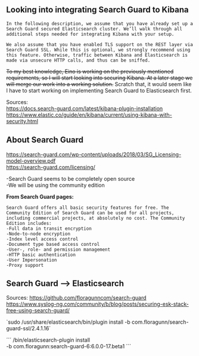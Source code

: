 ## Looking into integrating Search Guard to Kibana

`In the following description, we assume that you have already set up a Search Guard secured Elasticsearch cluster. We’ll walk through all additional steps needed for integrating Kibana with your setup.`  

`We also assume that you have enabled TLS support on the REST layer via Search Guard SSL. While this is optional, we strongly recommend using this feature. Otherwise, traffic between Kibana and Elasticsearch is made via unsecure HTTP calls, and thus can be sniffed.`  

~~To my best knowledge, Eino is working on the previously mentioned requirements, so I will start looking into securing Kibana. At a later stage we will merge our work into a working solution.~~
Scratch that, it would seem like I have to start working on implementing Search Guard to Elasticsearch first.  

Sources:  
https://docs.search-guard.com/latest/kibana-plugin-installation  
https://www.elastic.co/guide/en/kibana/current/using-kibana-with-security.html  


## About Search Guard
https://search-guard.com/wp-content/uploads/2018/03/SG_Licensing-model-overview.pdf  
https://search-guard.com/licensing/

-Search Guard seems to be completely open source  
-We will be using the community edition

**From Search Guard pages:**
```
Search Guard offers all basic security features for free. The Community Edition of Search Guard can be used for all projects, including commercial projects, at absolutely no cost. The Community Edition includes:  
-Full data in transit encryption  
-Node-to-node encryption  
-Index level access control  
-Document type based access control  
-User-, role- and permission management  
-HTTP basic authentication  
-User Impersonation  
-Proxy support  
```

## Search Guard --> Elasticsearch

Sources:
https://github.com/floragunncom/search-guard  
https://www.syslog-ng.com/community/b/blog/posts/securing-esk-stack-free-using-search-guard/  

`sudo /usr/share/elasticsearch/bin/plugin install -b com.floragunn/search-guard-ssl/2.4.1.16´  

´´´
<ES directory>/bin/elasticsearch-plugin install \
  -b com.floragunn:search-guard-6:6.0.0-17.beta1
´´´





